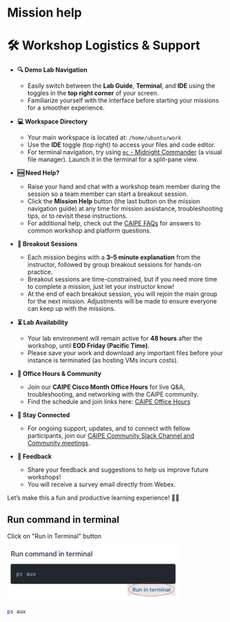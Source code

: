 # Mission help

# 🛠️ Workshop Logistics & Support

- **🔍 Demo Lab Navigation**
  - Easily switch between the **Lab Guide**, **Terminal**, and **IDE** using the toggles in the **top right corner** of your screen.
  - Familiarize yourself with the interface before starting your missions for a smoother experience.

- **💻 Workspace Directory**
  - Your main workspace is located at: `/home/ubuntu/work`
  - Use the **IDE** toggle (top right) to access your files and code editor.
  - For terminal navigation, try using [`mc` - Midnight Commander](https://linuxcommand.org/lc3_adv_mc.php) (a visual file manager). Launch it in the terminal for a split-pane view.

- **🆘 Need Help?**
  - Raise your hand and chat with a workshop team member during the session so a team member can start a breakout session.
  - Click the **Mission Help** button (the last button on the mission navigation guide) at any time for mission assistance, troubleshooting tips, or to revisit these instructions.
  - For additional help, check out the [CAIPE FAQs](https://cisco.sharepoint.com/sites/CAIPE/SitePages/CAIPE-FAQs.aspx) for answers to common workshop and platform questions.

- **🤝 Breakout Sessions**
  - Each mission begins with a **3–5 minute explanation** from the instructor, followed by group breakout sessions for hands-on practice.
  - Breakout sessions are time-constrained, but if you need more time to complete a mission, just let your instructor know!
  - At the end of each breakout session, you will rejoin the main group for the next mission. Adjustments will be made to ensure everyone can keep up with the missions.

- **⏳ Lab Availability**
  - Your lab environment will remain active for **48 hours** after the workshop, until **EOD Friday (Pacific Time)**.
  - Please save your work and download any important files before your instance is terminated (as hosting VMs incurs costs).

- **📅 Office Hours & Community**
  - Join our **CAIPE Cisco Month Office Hours** for live Q&A, troubleshooting, and networking with the CAIPE community.
  - Find the schedule and join links here: [CAIPE Office Hours](https://cisco.sharepoint.com/sites/CAIPE/SitePages/CAIPE-Office-Hours.aspx)

- **💬 Stay Connected**
  - For ongoing support, updates, and to connect with fellow participants, join our [CAIPE Community Slack Channel and Community meetings](https://cnoe-io.github.io/ai-platform-engineering/community/).

- **📝 Feedback**
  - Share your feedback and suggestions to help us improve future workshops!
  - You will receive a survey email directly from Webex.

Let’s make this a fun and productive learning experience! 🚀✨

## Run command in terminal

Click on "Run in Terminal" button

<img src="images/run-in-terminal.svg" alt="Run Terminal" width="400">

```bash
ps aux
```

